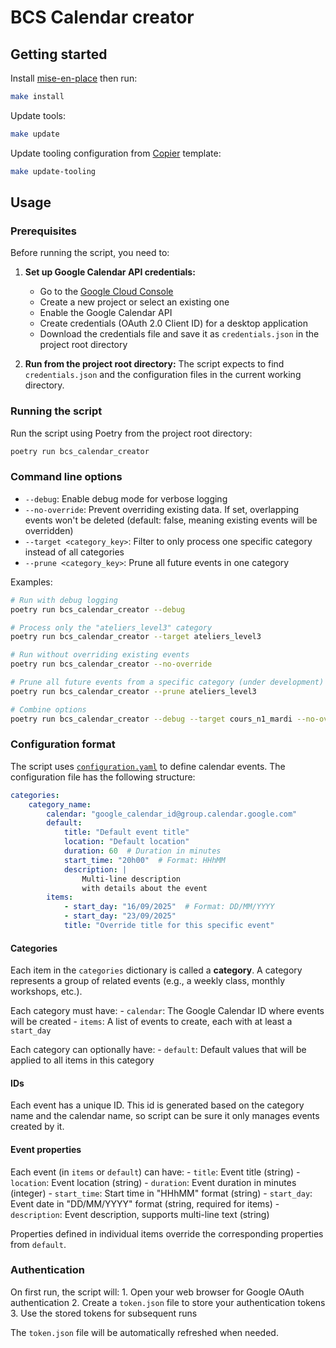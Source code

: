 # BCS Calendar creator

## Getting started

Install [mise-en-place](https://mise.jdx.dev/) then run:
```bash
make install
```

Update tools:
```bash
make update
```

Update tooling configuration from [Copier](https://copier.readthedocs.io/en/stable/) template:
```bash
make update-tooling
```

## Usage

### Prerequisites

Before running the script, you need to:

1. **Set up Google Calendar API credentials:**
    - Go to the [Google Cloud Console](https://console.cloud.google.com/)
    - Create a new project or select an existing one
    - Enable the Google Calendar API
    - Create credentials (OAuth 2.0 Client ID) for a desktop application
    - Download the credentials file and save it as `credentials.json` in the project root directory

2. **Run from the project root directory:** The script expects to find `credentials.json` and the configuration files in the current working directory.

### Running the script

Run the script using Poetry from the project root directory:

```bash
poetry run bcs_calendar_creator
```

### Command line options

- `--debug`: Enable debug mode for verbose logging
- `--no-override`: Prevent overriding existing data. If set, overlapping events won't be deleted (default: false, meaning existing events will be overridden)
- `--target <category_key>`: Filter to only process one specific category instead of all categories
- `--prune <category_key>`: Prune all future events in one category

Examples:
```bash
# Run with debug logging
poetry run bcs_calendar_creator --debug

# Process only the "ateliers_level3" category
poetry run bcs_calendar_creator --target ateliers_level3

# Run without overriding existing events
poetry run bcs_calendar_creator --no-override

# Prune all future events from a specific category (under development)
poetry run bcs_calendar_creator --prune ateliers_level3

# Combine options
poetry run bcs_calendar_creator --debug --target cours_n1_mardi --no-override
```

### Configuration format

The script uses [`configuration.yaml`](src/bcs_calendar_creator/configuration.yaml) to define calendar events. The configuration file has the following structure:

```yaml
categories:
    category_name:
        calendar: "google_calendar_id@group.calendar.google.com"
        default:
            title: "Default event title"
            location: "Default location"
            duration: 60  # Duration in minutes
            start_time: "20h00"  # Format: HHhMM
            description: |
                Multi-line description
                with details about the event
        items:
            - start_day: "16/09/2025"  # Format: DD/MM/YYYY
            - start_day: "23/09/2025"
            title: "Override title for this specific event"
```

#### Categories

Each item in the `categories` dictionary is called a **category**. A category represents a group of related events (e.g., a weekly class, monthly workshops, etc.).

Each category must have:
    - `calendar`: The Google Calendar ID where events will be created
    - `items`: A list of events to create, each with at least a `start_day`

Each category can optionally have:
    - `default`: Default values that will be applied to all items in this category

#### IDs

Each event has a unique ID. This id is generated based on the category name and the calendar name, so script can be sure it only manages events created by it.

#### Event properties

Each event (in `items` or `default`) can have:
    - `title`: Event title (string)
    - `location`: Event location (string)
    - `duration`: Event duration in minutes (integer)
    - `start_time`: Start time in "HHhMM" format (string)
    - `start_day`: Event date in "DD/MM/YYYY" format (string, required for items)
    - `description`: Event description, supports multi-line text (string)

Properties defined in individual items override the corresponding properties from `default`.

### Authentication

On first run, the script will:
    1. Open your web browser for Google OAuth authentication
    2. Create a `token.json` file to store your authentication tokens
    3. Use the stored tokens for subsequent runs

The `token.json` file will be automatically refreshed when needed.
